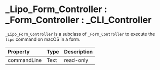 # _Lipo_Form_Controller : _Form_Controller : _CLI_Controller

`_Lipo_Form_Controller` is a subclass of `_Form_Controller` to execute the `lipo` command  on macOS in a form. 

|Property|Type|Description|
|:-|:-|:-|
|commandLine|Text|read-only|